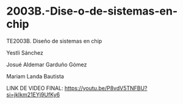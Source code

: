# 2003B.-Dise-o-de-sistemas-en-chip
TE2003B. Diseño de sistemas en chip

Yestli Sánchez 

Josué Aldemar Garduño Gómez

Mariam Landa Bautista

LINK DE VIDEO FINAL:
https://youtu.be/P8vdV5TNFBU?si=jkIkm21EYj9UfKy6

